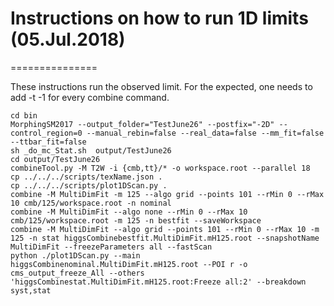 # Instructions on how to run 1D limits (05.Jul.2018)
===============

These instructions run the observed limit. For the expected, one needs to add -t -1 for every combine command. 
```
cd bin
MorphingSM2017 --output_folder="TestJune26" --postfix="-2D" --control_region=0 --manual_rebin=false --real_data=false --mm_fit=false --ttbar_fit=false
sh _do_mc_Stat.sh  output/TestJune26
cd output/TestJune26
combineTool.py -M T2W -i {cmb,tt}/* -o workspace.root --parallel 18
cp ../../../scripts/texName.json .
cp ../../../scripts/plot1DScan.py .
combine -M MultiDimFit -m 125 --algo grid --points 101 --rMin 0 --rMax 10 cmb/125/workspace.root -n nominal
combine -M MultiDimFit --algo none --rMin 0 --rMax 10 cmb/125/workspace.root -m 125 -n bestfit --saveWorkspace
combine -M MultiDimFit --algo grid --points 101 --rMin 0 --rMax 10 -m 125 -n stat higgsCombinebestfit.MultiDimFit.mH125.root --snapshotName MultiDimFit --freezeParameters all --fastScan
python ./plot1DScan.py --main higgsCombinenominal.MultiDimFit.mH125.root --POI r -o cms_output_freeze_All --others 'higgsCombinestat.MultiDimFit.mH125.root:Freeze all:2' --breakdown syst,stat
```

